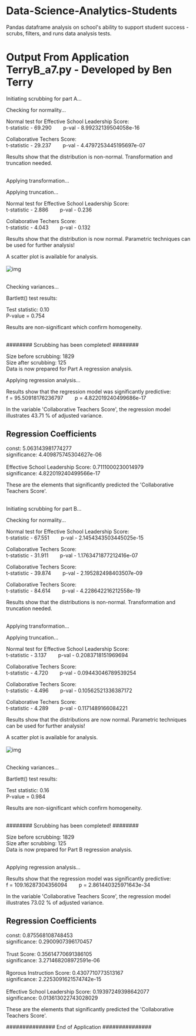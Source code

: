# Data-Science-Analytics-Students
Pandas dataframe analysis on school's ability to support student success - scrubs, filters, and runs data analysis tests.

# Output From Application TerryB_a7.py - Developed by Ben Terry


Initiating scrubbing for part A...

Checking for normality...

Normal test for Effective School Leadership Score: <br />
t-statistic - 69.290  &nbsp;&nbsp;&nbsp;&nbsp;&nbsp;&nbsp; p-val -  8.99232139504058e-16

Collaborative Techers Score: <br />
t-statistic - 29.237    &nbsp;&nbsp;&nbsp;&nbsp;&nbsp;&nbsp;  p-val - 4.4797253445195697e-07

Results show that the distribution is non-normal. Transformation and truncation needed.<br /><br />


Applying transformation...

Applying truncation...

Normal test for Effective School Leadership Score: <br />
t-statistic - 2.886   &nbsp;&nbsp;&nbsp;&nbsp;&nbsp;&nbsp;  p-val -  0.236

Collaborative Techers Score: <br />
t-statistic - 4.043   &nbsp;&nbsp;&nbsp;&nbsp;&nbsp;&nbsp;   p-val - 0.132

Results show that the distribution is now normal. Parametric techniques can be used for further analysis!<br />

A scatter plot is available for analysis.<br /><br />
![img](https://www.linkpicture.com/q/Figure-2022-06-02-012616.png)<br /><br />

Checking variances...

Bartlett() test results:

Test statistic: 0.10 <br />
P-value = 0.754

Results are non-significant which confirm homogeneity.<br /><br />


######## Scrubbing has been completed! ########

Size before scrubbing: 1829<br />
Size after scrubbing: 125<br />
Data is now prepared for Part A regression analysis.

Applying regression analysis...


Results show that the regression model was significantly predictive:<br />
f = 95.50918176236797 &nbsp;&nbsp;&nbsp;&nbsp;&nbsp;&nbsp; p = 4.822019240499686e-17

In the variable 'Collaborative Teachers Score', the regression model illustrates 43.71 % of adjusted variance.

Regression Coefficients
-----------------------------------
const:                             5.063143981774277<br />        significance: 4.409875745304627e-06<br /><br />
Effective School Leadership Score: 0.7111000230014979<br />       significance: 4.822019240499566e-17

These are the elements that significantly predicted the 'Collaborative Teachers Score'.<br /><br />


Initiating scrubbing for part B...

Checking for normality...

Normal test for Effective School Leadership Score: <br />
t-statistic - 67.551   &nbsp;&nbsp;&nbsp;&nbsp;&nbsp;&nbsp;  p-val -  2.1454343503445025e-15

Collaborative Techers Score: <br />
t-statistic - 31.911   &nbsp;&nbsp;&nbsp;&nbsp;&nbsp;&nbsp;   p-val - 1.1763471877212416e-07

Collaborative Techers Score: <br />
t-statistic - 39.874   &nbsp;&nbsp;&nbsp;&nbsp;&nbsp;&nbsp;   p-val - 2.195282498403507e-09

Collaborative Techers Score: <br />
t-statistic - 84.614   &nbsp;&nbsp;&nbsp;&nbsp;&nbsp;&nbsp;   p-val - 4.228642216212558e-19

Results show that the distributions is non-normal. Transformation and truncation needed.<br /><br />


Applying transformation...

Applying truncation...

Normal test for Effective School Leadership Score: <br />
t-statistic - 3.137  &nbsp;&nbsp;&nbsp;&nbsp;&nbsp;&nbsp;   p-val -  0.2083718151969694

Collaborative Techers Score: <br />
t-statistic - 4.720   &nbsp;&nbsp;&nbsp;&nbsp;&nbsp;&nbsp;   p-val - 0.09443046789539254

Collaborative Techers Score: <br />
t-statistic - 4.496   &nbsp;&nbsp;&nbsp;&nbsp;&nbsp;&nbsp;   p-val - 0.10562521336387172

Collaborative Techers Score: <br />
t-statistic - 4.289   &nbsp;&nbsp;&nbsp;&nbsp;&nbsp;&nbsp;   p-val - 0.1171489166084221

Results show that the distributions are now normal. Parametric techniques can be used for further analysis!

A scatter plot is available for analysis.<br /><br />
![img](https://www.linkpicture.com/q/Scatter-Plot-2.png)<br /><br />


Checking variances...

Bartlett() test results:

Test statistic: 0.16 <br />
P-value = 0.984

Results are non-significant which confirm homogeneity.<br /><br />


######## Scrubbing has been completed! ########

Size before scrubbing: 1829<br />
Size after scrubbing: 125<br />
Data is now prepared for Part B regression analysis.<br /><br />

Applying regression analysis...


Results show that the regression model was significantly predictive:<br />
 f = 109.16287304356094 &nbsp;&nbsp;&nbsp;&nbsp;&nbsp;&nbsp; p = 2.861440325971643e-34

In the variable 'Collaborative Teachers Score', the regression model illustrates 73.02 % of adjusted variance.

Regression Coefficients
-----------------------------------
const:                             0.875568108748453<br />        significance: 0.2900907396170457<br /><br />
Trust Score:                       0.35614770691386105<br />        significance: 3.271468208972591e-06<br /><br />
Rgorous Instruction Score:         0.4307710773513167<br />        significance: 2.2253091621574742e-15<br /><br />
Effective School Leadership Score: 0.19397249398642077<br />       significance: 0.013613022743028029<br />

These are the elements that significantly predicted the 'Collaborative Teachers Score'.


############### End of Application ###############
